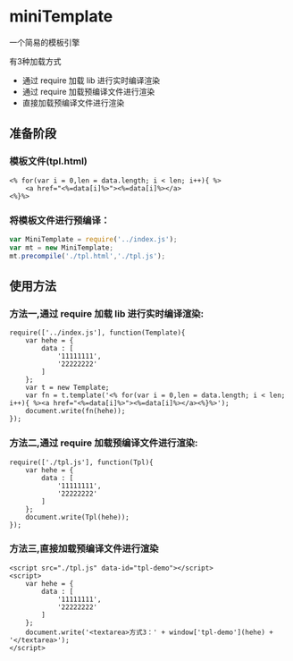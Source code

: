 # miniTemplate
一个简易的模板引擎

有3种加载方式

* 通过 require 加载 lib 进行实时编译渲染
* 通过 require 加载预编译文件进行渲染
* 直接加载预编译文件进行渲染

## 准备阶段

### 模板文件(tpl.html)
```
<% for(var i = 0,len = data.length; i < len; i++){ %>
    <a href="<%=data[i]%>"><%=data[i]%></a>
<%}%>
```

### 将模板文件进行预编译：

``` javascript
var MiniTemplate = require('../index.js');
var mt = new MiniTemplate;
mt.precompile('./tpl.html','./tpl.js');
```

## 使用方法

### 方法一,通过 require 加载 lib 进行实时编译渲染:

```
require(['../index.js'], function(Template){
    var hehe = {
        data : [
            '11111111',
            '22222222'
        ]
    };
    var t = new Template;
    var fn = t.template('<% for(var i = 0,len = data.length; i < len; i++){ %><a href="<%=data[i]%>"><%=data[i]%></a><%}%>');
    document.write(fn(hehe));
});
```

### 方法二,通过 require 加载预编译文件进行渲染:

```
require(['./tpl.js'], function(Tpl){
    var hehe = {
        data : [
            '11111111',
            '22222222'
        ]
    };
    document.write(Tpl(hehe));
});
```

### 方法三,直接加载预编译文件进行渲染
```
<script src="./tpl.js" data-id="tpl-demo"></script>
<script>
    var hehe = {
        data : [
            '11111111',
            '22222222'
        ]
    };
    document.write('<textarea>方式3：' + window['tpl-demo'](hehe) + '</textarea>');
</script>
```
